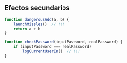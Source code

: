 ## Efectos secundarios

```js
function dangerousAdd(a, b) {
    launchMissles()  // !!!
    return a + b
}
```

```js
function checkPassword(inputPassword, realPassword) {
    if (inputPassword === realPassword)
        logCurrentUserIn()  // !!!
}
```

